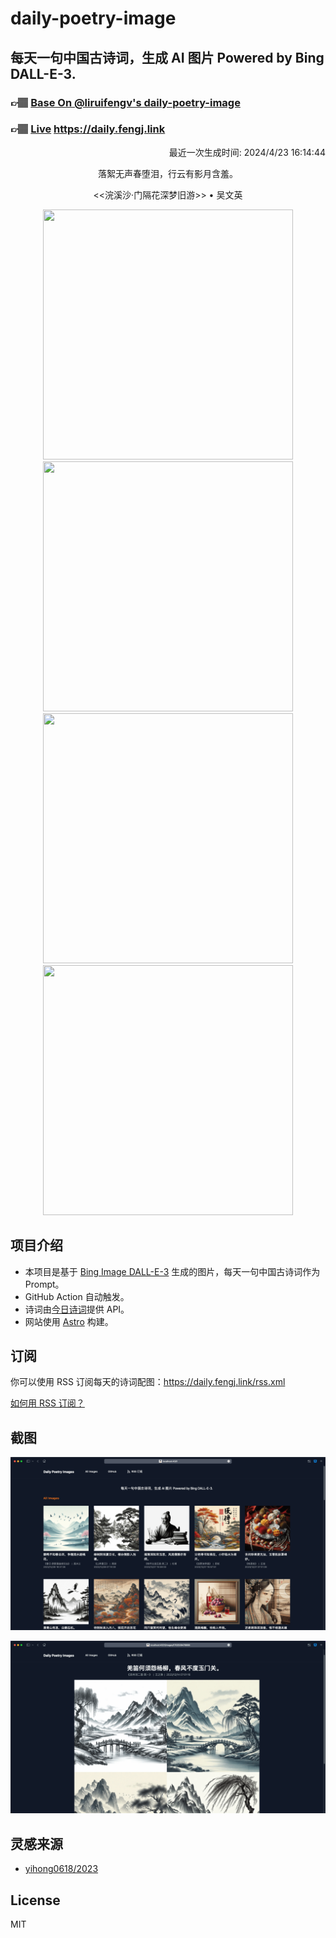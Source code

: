 
# daily-poetry-image

## 每天一句中国古诗词，生成 AI 图片 Powered by Bing DALL-E-3.

### 👉🏽 [Base On @liruifengv's daily-poetry-image](https://github.com/liruifengv/daily-poetry-image)

### 👉🏽 [Live](https://daily.fengj.link) https://daily.fengj.link

<p align="right">
  最近一次生成时间: 2024/4/23 16:14:44
</p>
<p align="center">
落絮无声春堕泪，行云有影月含羞。
</p>
<p align="center">
<<浣溪沙·门隔花深梦旧游>> • 吴文英
</p>
<p align="center">
<img src="https://tse4.mm.bing.net/th/id/OIG1.tPggsIth2352AOiMDPgn" height="400" width="400" />
<img src="https://tse3.mm.bing.net/th/id/OIG1._v4PnIIgDJrVPemc.Efx" height="400" width="400" />
<img src="https://tse3.mm.bing.net/th/id/OIG1.uUwbKY2tDnxK1BuopZE0" height="400" width="400" />
<img src="https://tse2.mm.bing.net/th/id/OIG1.8J5G5sPL_ws3l3ojymf3" height="400" width="400" />
</p>

## 项目介绍

-   本项目是基于 [Bing Image DALL-E-3](https://www.bing.com/images/create) 生成的图片，每天一句中国古诗词作为 Prompt。
-   GitHub Action 自动触发。
-   诗词由[今日诗词](https://www.jinrishici.com/)提供 API。
-   网站使用 [Astro](https://astro.build) 构建。

## 订阅

你可以使用 RSS 订阅每天的诗词配图：https://daily.fengj.link/rss.xml

[如何用 RSS 订阅？](https://zhuanlan.zhihu.com/p/55026716)

## 截图

![图片列表](./screenshots/Snipaste_2023-12-28_21-00-26.png)

![图片详情](./screenshots/Snipaste_2023-12-28_21-00-53.png)

## 灵感来源

-   [yihong0618/2023](https://github.com/yihong0618/2023)

## License

MIT
